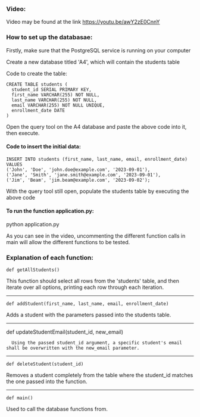 ### Video:
Video may be found at the link https://youtu.be/awY2zE0CnnY

### How to set up the databasae:

  Firstly, make sure that the PostgreSQL service is running on your computer   

  Create a new database titled 'A4', which will contain the students table

  Code to create the table:

    CREATE TABLE students (
      student_id SERIAL PRIMARY KEY,
      first_name VARCHAR(255) NOT NULL,
      last_name VARCHAR(255) NOT NULL,
      email VARCHAR(255) NOT NULL UNIQUE,
      enrollment_date DATE
    )

  Open the query tool on the A4 database and paste the above code into it, then execute.

  #### Code to insert the initial data:

    INSERT INTO students (first_name, last_name, email, enrollment_date) VALUES
    ('John', 'Doe', 'john.doe@example.com', '2023-09-01'),
    ('Jane', 'Smith', 'jane.smith@example.com', '2023-09-01'),
    ('Jim', 'Beam', 'jim.beam@example.com', '2023-09-02');

  With the query tool still open, populate the students table by executing the above code


#### To run the function application.py:
  python application.py

As you can see in the video, uncommenting the different function calls in main will allow the different functions to be tested.

### Explanation of each function:

```
def getAllStudents()
```
  This function should select all rows from the 'students' table, and then iterate over all options, printing each row through each iteration.

---

```
def addStudent(first_name, last_name, email, enrollment_date)
```
  Adds a student with the parameters passed into the students table.

---

def updateStudentEmail(student_id, new_email)
```
  Using the passed student_id argument, a specific student's email shall be overwritten with the new_email parameter.
```

---

```
def deleteStudent(student_id)
```
  Removes a student completely from the table where the student_id matches the one passed into the function.

---

```
def main()
```
  Used to call the database functions from.
